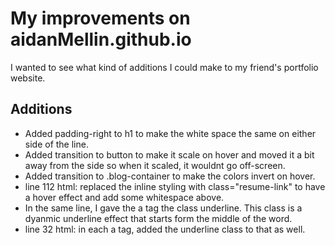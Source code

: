 # My improvements on aidanMellin.github.io

I wanted to see what kind of additions I could make to my friend's portfolio website.

## Additions
<ul>
  <li>Added padding-right to h1 to make the white space the same on either side of the line.</li>
  <li>Added transition to button to make it scale on hover and moved it a bit away from the side so when it scaled, it wouldnt go off-screen.</li>
  <li>Added transition to .blog-container to make the colors invert on hover.</li>
  <li>line 112 html: replaced the inline styling with class="resume-link" to have a hover effect and add some whitespace above.</li>
  <li>In the same line, I gave the a tag the class underline. This class is a dyanmic underline effect that starts form the middle of the word.</li>
  <li>line 32 html: in each a tag, added the underline class to that as well.</li>
</ul>
